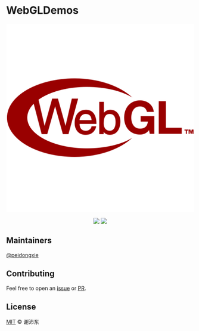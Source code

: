 # WebGLDemos

<p align="center">
  <img src="https://raw.githubusercontent.com/peidongxie/webgl-demos/main/public/logo.svg">
</p>
<p align="center">
  <img src="https://img.shields.io/github/license/peidongxie/webgl-demos" />
  <img src="https://img.shields.io/github/package-json/v/peidongxie/webgl-demos" />
</p>

## Maintainers

[@peidongxie](https://github.com/peidongxie)

## Contributing

Feel free to open an [issue](https://github.com/peidongxie/webgl-demos/issues/new) or [PR](https://github.com/peidongxie/webgl-demos/compare).

## License

[MIT](LICENSE) © 谢沛东
